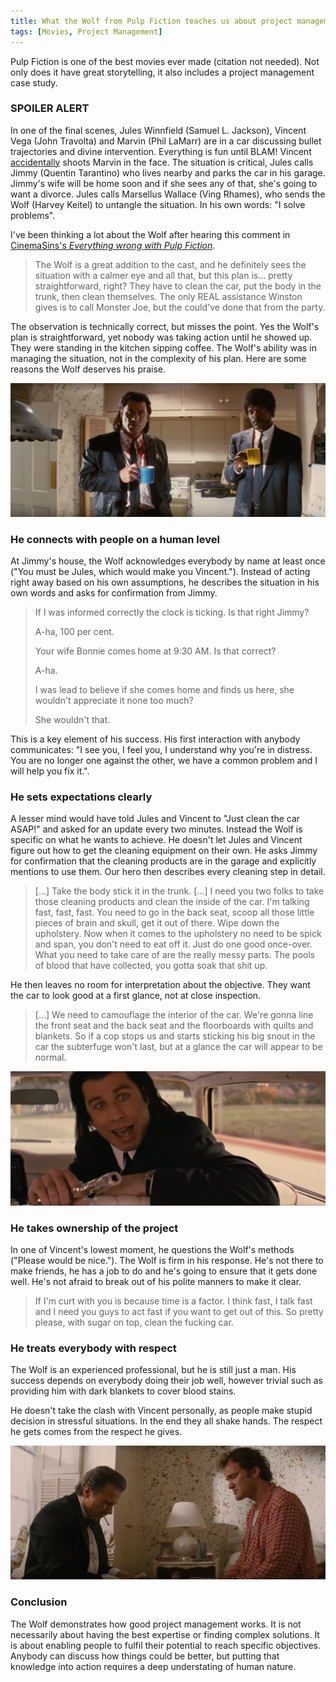 ```yaml
---
title: What the Wolf from Pulp Fiction teaches us about project management
tags: [Movies, Project Management]
---
```


Pulp Fiction is one of the best movies ever made (citation not needed). Not only does it have great storytelling, it also includes a project management case study. 

### SPOILER ALERT

In one of the final scenes, Jules Winnfield (Samuel L. Jackson), Vincent Vega (John Travolta) and Marvin (Phil LaMarr) are in a car discussing bullet trajectories and divine intervention. Everything is fun until BLAM! Vincent [accidentally](https://tvtropes.org/pmwiki/pmwiki.php/Main/IJustShotMarvinInTheFace) shoots Marvin in the face. The situation is critical, Jules calls Jimmy (Quentin Tarantino) who lives nearby and parks the car in his garage. Jimmy's wife will be home soon and if she sees any of that, she's going to want a divorce. Jules calls Marsellus Wallace (Ving Rhames), who sends the Wolf (Harvey Keitel) to untangle the situation. In his own words: "I solve problems".

I've been thinking a lot about the Wolf after hearing this comment in [CinemaSins's _Everything wrong with Pulp Fiction_](https://www.youtube.com/watch?v=W7wkO6ulo0k).
> The Wolf is a great addition to the cast, and he definitely sees the situation with a calmer eye and all that, but this plan is... pretty straightforward, right? They have to clean the car, put the body in the trunk, then clean themselves. The only REAL assistance Winston gives is to call Monster Joe, but the could've done that from the party.

The observation is technically correct, but misses the point. Yes the Wolf's plan is straightforward, yet nobody was taking action until he showed up. They were standing in the kitchen sipping coffee. The Wolf's ability was in managing the situation, not in the complexity of his plan. Here are some reasons the Wolf deserves his praise.

![](/assets/2021/pulp-fiction/coffee.png)


### He connects with people on a human level
At Jimmy's house, the Wolf acknowledges everybody by name at least once ("You must be Jules, which would make you Vincent."). Instead of acting right away based on his own assumptions, he describes the situation in his own words and asks for confirmation from Jimmy.
> If I was informed correctly the clock is ticking. Is that right Jimmy?
>
> A-ha, 100 per cent.
>
> Your wife Bonnie comes home at 9:30 AM. Is that correct?
>
> A-ha.
>
> I was lead to believe if she comes home and finds us here, she wouldn't appreciate it none too much?
>
> She wouldn't that.

This is a key element of his success. His first interaction with anybody communicates: "I see you, I feel you, I understand why you're in distress. You are no longer one against  the other, we have a common problem and I will help you fix it.".


### He sets expectations clearly
A lesser mind would have told Jules and Vincent to "Just clean the car ASAP!" and asked for an update every two minutes. Instead the Wolf is specific on what he wants to achieve. He doesn't let Jules and Vincent figure out how to get the cleaning equipment on their own. He asks Jimmy for confirmation that the cleaning products are in the garage and explicitly mentions to use them. Our hero then describes  every cleaning step in detail. 
> [...] Take the body stick it in the trunk. [...] I need you two folks to take those cleaning products and clean the inside of the car. I'm talking fast, fast, fast. You need to go in the back seat, scoop all those little pieces of brain and skull, get it out of there. Wipe down the upholstery. Now when it comes to the upholstery no need to be spick and span, you don't need to eat off it. Just do one good once-over. What you need to take care of are the really messy parts. The pools of blood that have collected, you gotta soak that shit up.

He then leaves no room for interpretation about the objective. They want the car to look good at a first glance, not at close inspection. 
> [...] We need to camouflage the interior of the car. We're gonna line the front seat and the back seat and the floorboards with quilts and blankets. So if a cop stops us and starts sticking his big snout in the car the subterfuge won't last, but at a glance the car will appear to be normal.

![](/assets/2021/pulp-fiction/vincent-vega.png)

### He takes ownership of the project
In one of Vincent's lowest moment, he questions the Wolf's methods ("Please would be nice."). The Wolf is firm in his response. He's not there to make friends, he has a job to do and he's going to ensure that it gets done well. He's not afraid to  break out of his polite manners to make it clear.
> If I'm curt with you is because time is a factor. I think fast, I talk fast and I need you guys to act fast if you want to get out of this. So pretty please, with sugar on top, clean the fucking car.

### He treats everybody with respect
The Wolf is an experienced professional, but he is still just a man. His success depends on everybody doing their job well, however trivial such as providing him with dark blankets to cover blood stains. 

He doesn't take the clash with Vincent personally, as people make stupid decision in stressful situations. In the end they all shake hands. The respect he gets comes from the respect he gives.

![](/assets/2021/pulp-fiction/oak-is-nice.png)

### Conclusion
The Wolf demonstrates how good project management works. It is not necessarily about having the best expertise or finding complex solutions. It is about enabling people to fulfil their potential to reach specific objectives. Anybody can discuss how things could be better, but putting that knowledge into action requires a deep understating of human nature.

